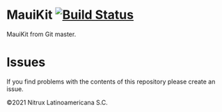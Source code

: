 # MauiKit [![Build Status](https://travis-ci.org/Nitrux/mauikit.svg?branch=main)](https://travis-ci.org/Nitrux/mauikit)

MauiKit from Git master.

# Issues
If you find problems with the contents of this repository please create an issue.

©2021 Nitrux Latinoamericana S.C.
